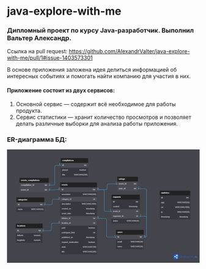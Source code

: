 # java-explore-with-me
### Дипломный проект по курсу Java-разработчик. Выполнил Вальтер Александр.

Ссылка на pull request:
https://github.com/AlexandrValter/java-explore-with-me/pull/1#issue-1403573301

В основе приложения заложена идея делиться информацией об интересных событиях и помогать найти компанию для участия в них.

#### Приложение состоит из двух сервисов:
1. Основной сервис — содержит всё необходимое для работы продукта.
2. Сервис статистики — хранит количество просмотров и позволяет делать различные выборки для анализа работы приложения.

### ER-диаграмма БД:

![](https://github.com/AlexandrValter/java-explore-with-me/raw/main/ExploreWithMe.png?raw=true)


